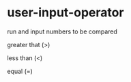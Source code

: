 # user-input-operator

run and input numbers to be compared

greater that (>) 

less than (<)

equal (=)
